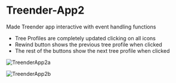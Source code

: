 # Treender-App2

Made Treender app interactive with event handling functions 
- Tree Profiles are completely updated clicking on all icons 
- Rewind button shows the previous tree profile when clicked
- The rest of the buttons show the next tree profile when clicked


![TreenderApp2a](https://user-images.githubusercontent.com/90239677/203517710-384efb61-60c0-4b7e-9ef8-735ef12fc923.gif)


![TreenderApp2b](https://user-images.githubusercontent.com/90239677/203517968-731ff725-7fd0-44c9-a749-254dbef858e4.gif)
